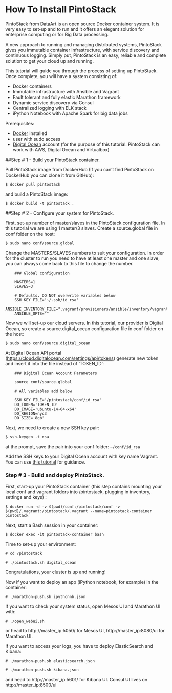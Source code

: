 # How To Install PintoStack

PintoStack from [DataArt](http://www.dataart.com/) is an open source Docker container system. It is very easy to set-up and to run and it offers an elegant solution for enterprise computing or for Big Data processing.

A new approach to running and managing distributed systems, PintoStack gives you immutable container infrastructure, with service discovery and continuous logging. Simply put, PintoStack is an easy, reliable and complete solution to get your cloud up and running.

This tutorial will guide you through the process of setting up PintoStack. Once complete, you will have a system consisting of:
- Docker containers
- Immutable infrastructure with Ansible and Vagrant
- Fault tolerant and fully elastic Marathon framework
- Dynamic service discovery via Consul
- Centralized logging with ELK stack
- iPython Notebook with Apache Spark for big data jobs


Prerequisites:

- [Docker](http://docker.io) installed 
- user with sudo access
- [Digital Ocean](http://digitalocean.com) account (for the purpose of this tutorial. PintoStack can work with AWS, Digital Ocean and Virtualbox)

##Step # 1 - Build your PintoStack container.

Pull PintoStack image from DockerHub (If you can’t find PintoStack on DockerHub you can clone it from GitHub): 

```$ docker pull pintostack```

and build a PintoStack image:

```$ docker build -t pintostack .```

##Step # 2 - Configure your system for PintoStack.

First, set-up number of master/slaves in the PintoStack configuration file. In this tutorial we are using 1 master/3 slaves. Create a source.global file in conf folder on the host:

```$ sudo nano conf/source.global```

Change the MASTERS/SLAVES numbers to suit your configuration. In order for the cluster to run you need to have at least one master and one slave, you can always come back to this file to change the number.

        ### Global configuration

        MASTERS=1
        SLAVES=3

        # Defaults. DO NOT overwrite variables below
        SSH_KEY_FILE='~/.ssh/id_rsa'
        ANSIBLE_INVENTORY_FILE=".vagrant/provisioners/ansible/inventory/vagrant_ansible_inventory"
        ANSIBLE_OPTS=""

Now we will set-up our cloud servers. In this tutorial, our provider is Digital Ocean, so create a source.digital_ocean configuration file in conf folder on the host:

```$ sudo nano conf/source.digital_ocean```

At Digital Ocean API portal (https://cloud.digitalocean.com/settings/api/tokens) generate new token and insert it into the file instead of ‘TOKEN_ID’:
        
        ### Digital Ocean Account Parameters

        source conf/source.global

        # All variables add below

        SSH_KEY_FILE='/pintostack/conf/id_rsa'
        DO_TOKEN='TOKEN_ID'
        DO_IMAGE='ubuntu-14-04-x64'
        DO_REGION=nyc3
        DO_SIZE='8gb'
        
Next, we need to create a new SSH key pair:

```$ ssh-keygen -t rsa```

at the prompt, save the pair into your conf folder: ```~/conf/id_rsa```

Add the SSH keys to your Digital Ocean account with key name Vagrant. You can use [this tutorial](https://www.digitalocean.com/community/tutorials/how-to-use-ssh-keys-with-digitalocean-droplets) for guidance.

### Step # 3 - Build and deploy PintoStack. 

First, start-up your PintoStack container (this step contains mounting your local conf and vagrant folders into /pintostack, plugging in inventory, settings and keys) :

```$ docker run -d -v $(pwd)/conf:/pintostack/conf -v $(pwd)/.vagrant:/pintostack/.vagrant --name=pintostack-container pintostack```

Next, start a Bash session in your container: 

```$ docker exec -it pintostack-container bash```

Time to set-up your environment:

```# cd /pintostack```

```# ./pintostack.sh digital_ocean```
        
Congratulations, your cluster is up and running!

Now if you want to deploy an app (iPython notebook, for example) in the container:

```# ./marathon-push.sh ipythonnb.json```

If you want to check your system status, open Mesos UI and Marathon UI with:

```# ./open_webui.sh```

or head to http://master_ip:5050/ for Mesos UI, http://master_ip:8080/ui for Marathon UI.

If you want to access your logs, you have to deploy ElasticSearch and Kibana:

```# ./marathon-push.sh elasticsearch.json```

```# ./marathon-push.sh kibana.json```

and head to http://master_ip:5601/ for Kibana UI.
Consul UI lives on http://master_ip:8500/ui 
